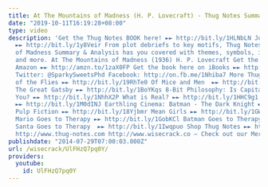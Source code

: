 ```yaml
---
title: At The Mountains of Madness (H. P. Lovecraft) - Thug Notes Summary and Analysis
date: "2019-10-11T16:19:28+08:00"
type: video
description: 'Get the Thug Notes BOOK here! ►► http://bit.ly/1HLNbLN Join Wisecrack!
  ►► http://bit.ly/1y8Veir From plot debriefs to key motifs, Thug Notes’ At The Mountains
  of Madness Summary & Analysis has you covered with themes, symbols, important quotes,
  and more. At The Mountains of Madness (1936) H. P. Lovecraft Get the book here on
  Amazon ►► http://amzn.to/1zaX0FP Get the book here on iBooks ►► http://apple.co/1N6lG4L
  Twitter: @SparkySweetsPhd Facebook: http://on.fb.me/1Nhiba7 More Thug Notes: Lord
  of the Flies ►► http://bit.ly/19RhTe0 Of Mice and Men  ►► http://bit.ly/1GokKHn
  The Great Gatsby ►► http://bit.ly/1BoYKqs 8-Bit Philosophy: Is Capitalism Bad For
  You? ►► http://bit.ly/1NhhX2P What is Real? ►► http://bit.ly/1HHC9g1 What is Marxism?
  ►► http://bit.ly/1M0dINJ Earthling Cinema: Batman - The Dark Knight ►► http://bit.ly/1buIi1J
  Pulp Fiction ►► http://bit.ly/18Yjbmr Mean Girls ►► http://bit.ly/1GWjlpy Pop Psych:
  Mario Goes to Therapy ►► http://bit.ly/1GobKCl Batman Goes to Therapy ►► http://bit.ly/1xhmXCy
  Santa Goes to Therapy  ►► http://bit.ly/1Iwqpuo Shop Thug Notes ►► http://shop.thug-notes.com
  http://www.thug-notes.com http://www.wisecrack.co – Check out our Merch!: http://www.wisecrack.co/store'
publishdate: "2014-07-29T07:00:03.000Z"
url: /wisecrack/UlFHzQ7pq0Y/
providers:
  youtube:
    id: UlFHzQ7pq0Y
---
```

